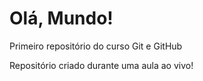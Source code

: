 # Olá, Mundo!
 Primeiro repositório do curso Git e GitHub

 Repositório criado durante uma aula ao vivo!
 
